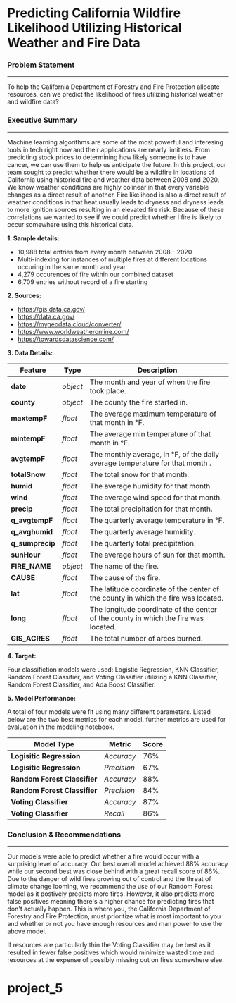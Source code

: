 # Predicting California Wildfire Likelihood Utilizing Historical Weather and Fire Data

### Problem Statement
---

To help the California Department of Forestry and Fire Protection allocate resources, can we predict the likelihood of fires utilizing historical weather and wildfire data?

### Executive Summary
---

Machine learning algorithms are some of the most powerful and interesing tools in tech right now and their applications are nearly limitless.  From predicting stock prices to determining how likely someone is to have cancer, we can use them to help us anticipate the future.  In this project, our team sought to predict whether there would be a wildfire in locations of California using historical fire and weather data between 2008 and 2020.  We know weather conditions are highly colinear in that every variable changes as a direct result of another.  Fire likelihood is also a direct result of weather conditions in that heat usually leads to dryness and dryness leads to more ignition sources resulting in an elevated fire risk.  Because of these correlations we wanted to see if we could predict whether I fire is likely to occur somewhere using this historical data.


**1. Sample details:**
- 10,988 total entries from every month between 2008 - 2020
- Multi-indexing for instances of multiple fires at different locations occuring in the same month and year
- 4,279 occurences of fire within our combined dataset
- 6,709 entries without record of a fire starting

**2. Sources:**
- https://gis.data.ca.gov/
- https://data.ca.gov/
- https://mygeodata.cloud/converter/
- https://www.worldweatheronline.com/
- https://towardsdatascience.com/


**3. Data Details:**


|Feature|Type|Description|
|---|---|---|
|**date**|*object*|The month and year of when the fire took place.|
|**county**|*object*|The county the fire started in.|
|**maxtempF**|*float*|The average maximum temperature of that month in °F.|
|**mintempF**|*float*|The average min temperature of that month in °F.|
|**avgtempF**|*float*|The monthly average, in °F, of the daily average temperature for that month .|
|**totalSnow**|*float*|The total snow for that month.|
|**humid**|*float*|The average humidity for that month.|
|**wind**|*float*|The average wind speed for that month.|
|**precip**|*float*|The total precipitation for that month.|
|**q_avgtempF**|*float*|The quarterly average temperature in °F.|
|**q_avghumid**|*float*|The quarterly average humidity.|
|**q_sumprecip**|*float*|The quarterly total precipitation.|
|**sunHour**|*float*|The average hours of sun for that month.|
|**FIRE_NAME**|*object*|The name of the fire.|
|**CAUSE**|*float*|The cause of the fire.|
|**lat**|*float*|The latitude coordinate of the center of the county in which the fire was located.|
|**long**|*float*|The longitude coordinate of the center of the county in which the fire was located.|
|**GIS_ACRES**|*float*|The total number of arces burned.|



**4. Target:**

Four classifiction models were used: Logistic Regression, KNN Classifier, Random Forest Classifier, and Voting Classifier utilizing a KNN Classifier, Random Forest Classifier, and Ada Boost Classifier.


**5. Model Performance:**

A total of four models were fit using many different parameters.  Listed below are the two best metrics for each model, further metrics are used for evaluation in the modeling notebook.

| Model Type  | Metric  | Score  |
|---|---|---|
| **Logisitic Regression**   | *Accuracy*  | 76%  |
| **Logisitic Regression**  | *Precision*  | 67%  |
| **Random Forest Classifier**  | *Accuracy*  | 88% |
| **Random Forest Classifier** | *Precision*  | 84% |
| **Voting Classifier** | *Accuracy* | 87% |
| **Voting Classifier** | *Recall*   | 86% |



### Conclusion & Recommendations
---

Our models were able to predict whether a fire would occur with a surprising level of accuracy.  Out best overall model achieved 88% accuracy while our second best was close behind with a great recall score of 86%.  Due to the danger of wild fires growing out of control and the threat of climate change looming, we recommend the use of our Random Forest model as it postively predicts more fires.  However, it also predicts more false positives meaning there's a higher chance for predicting fires that don't actually happen.  This is where you, the California Department of Forestry and Fire Protection, must prioritize what is most important to you and whether or not you have enough resources and man power to use the above model.

If resources are particularly thin the Voting Classifier may be best as it resulted in fewer false positives which would minimize wasted time and resources at the expense of possibly missing out on fires somewhere else.
# project_5
